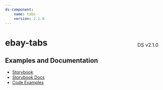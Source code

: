 ```yaml
---
ds-component:
    name: tabs
    version: 2.1.0
---
```


<h1 style='display: flex; justify-content: space-between; align-items: center;'>
    <span>
        ebay-tabs
    </span>
    <span style='font-weight: normal; font-size: medium; margin-bottom: -15px;'>
        DS v2.1.0
    </span>
</h1>

## Examples and Documentation

-   [Storybook](https://ebay.github.io/ebayui-core/?path=/story/navigation-disclosure-ebay-tabs)
-   [Storybook Docs](https://ebay.github.io/ebayui-core/?path=/docs/navigation-disclosure-ebay-tabs)
-   [Code Examples](https://github.com/eBay/ebayui-core/tree/master/src/components/ebay-tabs/examples)
